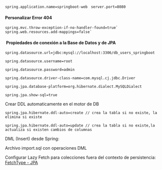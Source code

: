 `spring.application.name=springboot-web `
`server.port=8080 `

#### Personalizar Error 404
```
spring.mvc.throw-exception-if-no-handler-found=true`
spring.web.resources.add-mappings=false`
```

####  Propiedades de conexión a la Base de Datos y de JPA
```
spring.datasource.url=jdbc:mysql://localhost:3306/db_users_springboot

spring.datasource.username=root

spring.datasource.password=admin

spring.datasource.driver-class-name=com.mysql.cj.jdbc.Driver

spring.jpa.database-platform=org.hibernate.dialect.MySQLDialect

spring.jpa.show-sql=true
```

Crear DDL automaticamente en el motor de DB

```
spring.jpa.hibernate.ddl-auto=create // crea la tabla si no existe, la elimina si existe

spring.jpa.hibernate.ddl-auto=update // crea la tabla si no existe,la actualiza si existen cambios de columnas

```

DML (Insert) desde Spring:

Archivo import.sql con operaciones DML

Configurar Lazy Fetch para colecciones fuera del contexto de persistencia: [FetchType - JPA](../jpa-hibernate/FetchType%20-%20JPA.md)
